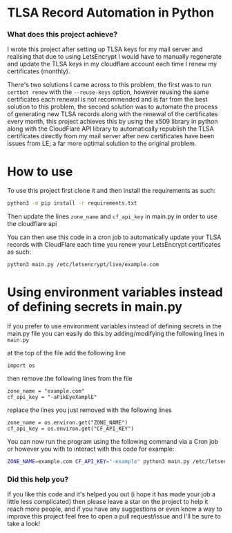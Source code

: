 # TLSA Record Automation in Python

### What does this project achieve?

I wrote this project after setting up TLSA keys for my mail server and realising that due to using LetsEncrypt I would have to manually regenerate and update the TLSA keys in my cloudflare account each time I renew my certificates (monthly).

There's two solutions I came across to this problem, the first was to run `certbot renew` with the `--reuse-keys` option, however reusing the same certificates each renewal is not recommended and is far from the best solution to this problem, the second solution was to automate the process of generating new TLSA records along with the renewal of the certificates every month, this project achieves this by using the x509 library in python along with the CloudFlare API library to automatically republish the TLSA certificates directly from my mail server after new certificates have been issues from LE; a far more optimal solution to the original problem.

# How to use

To use this project first clone it and then install the requirements as such:
```bash
python3 -m pip install -r requirements.txt
```

Then update the lines `zone_name` and `cf_api_key` in main.py in order to use the cloudflare api

You can then use this code in a cron job to automatically update your TLSA records with CloudFlare each time you renew your LetsEncrypt certificates as such:
```bash
python3 main.py /etc/letsencrypt/live/example.com
```

# Using environment variables instead of defining secrets in main.py
If you prefer to use environment variables instead of defining secrets in the main.py file you can easily do this by adding/modifying the following lines in `main.py`

at the top of the file add the following line
```python3
import os
```

then remove the following lines from the file
```python3
zone_name = "example.com"
cf_api_key = "-aPikEyeXamplE"
```

replace the lines you just removed with the following lines
```python3
zone_name = os.environ.get("ZONE_NAME")
cf_api_key = os.environ.get("CF_API_KEY")
```

You can now run the program using the following command via a Cron job or however you with to interact with this code
for example:
```bash
ZONE_NAME=example.com CF_API_KEY="-example" python3 main.py /etc/letsencrypt/live/example.com
```

### Did this help you?

If you like this code and it's helped you out (i hope it has made your job a little less complicated) then please leave a star on the project to help it reach more people, and if you have any suggestions or even know a way to improve this project feel free to open a pull request/issue and I'll be sure to take a look!